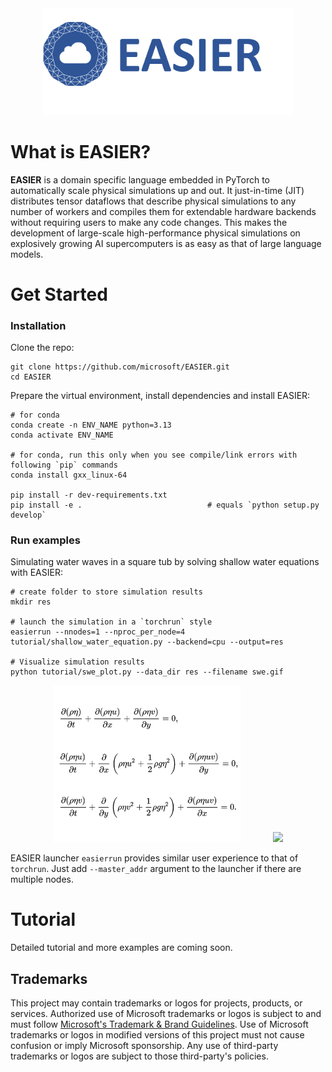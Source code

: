 <div align="center">
  <img width="400px" src="tutorial/logo.png"/>
</div>

# What is EASIER?

**EASIER** is a domain specific language embedded in PyTorch to automatically scale physical simulations up and out.
It just-in-time (JIT) distributes tensor dataflows that describe physical simulations to any number of workers and compiles them for extendable hardware backends without requiring users to make any code changes.
This makes the development of large-scale high-performance physical simulations on explosively growing AI supercomputers is as easy as that of large language models.

# Get Started

### Installation

Clone the repo:

```shell
git clone https://github.com/microsoft/EASIER.git
cd EASIER
```

Prepare the virtual environment, install dependencies and install EASIER:

```shell
# for conda
conda create -n ENV_NAME python=3.13
conda activate ENV_NAME

# for conda, run this only when you see compile/link errors with following `pip` commands
conda install gxx_linux-64

pip install -r dev-requirements.txt
pip install -e .                            # equals `python setup.py develop`
```

### Run examples

Simulating water waves in a square tub by solving shallow water equations with EASIER:
```shell
# create folder to store simulation results
mkdir res

# launch the simulation in a `torchrun` style
easierrun --nnodes=1 --nproc_per_node=4 tutorial/shallow_water_equation.py --backend=cpu --output=res

# Visualize simulation results
python tutorial/swe_plot.py --data_dir res --filename swe.gif
```

<div align="center">
  <img width="300px" src="tutorial/swe.png">
  &nbsp &nbsp &nbsp &nbsp &nbsp &nbsp
  <img width="330px" src="tutorial/swe.gif"/>
</div>

EASIER launcher `easierrun` provides similar user experience to that of `torchrun`.
Just add `--master_addr` argument to the launcher if there are multiple nodes.

# Tutorial
Detailed tutorial and more examples are coming soon.

## Trademarks

This project may contain trademarks or logos for projects, products, or services. Authorized use of Microsoft
trademarks or logos is subject to and must follow
[Microsoft's Trademark & Brand Guidelines](https://www.microsoft.com/legal/intellectualproperty/trademarks/usage/general).
Use of Microsoft trademarks or logos in modified versions of this project must not cause confusion or imply Microsoft sponsorship.
Any use of third-party trademarks or logos are subject to those third-party's policies.
